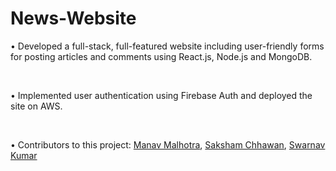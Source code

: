 # News-Website
<p>• Developed a full-stack, full-featured website including user-friendly forms for posting articles and comments using React.js, Node.js and MongoDB.</p><br>
<p>• Implemented user authentication using Firebase Auth and deployed the site on AWS.</p><br>
<p>• Contributors to this project: <a href="https://github.com/Manav173" target="_blank">Manav Malhotra</a>, <a href="https://github.com/sakshamchhawan18" target="_blank">Saksham Chhawan</a>, <a href="https://github.com/Swarnav-Kumar" target="_blank">Swarnav Kumar</a></p>
